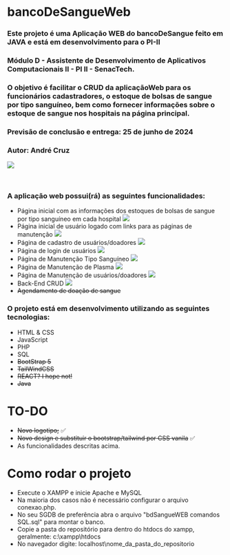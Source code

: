 # bancoDeSangueWeb

<h3>Este projeto é uma Aplicação WEB do bancoDeSangue feito em JAVA e está em desenvolvimento para o PI-II</h3>
<h3>Módulo D - Assistente de Desenvolvimento de Aplicativos Computacionais II - PI II - SenacTech.</h3>
<h3>O objetivo é facilitar o CRUD da aplicaçãoWeb para os funcionários cadastradores, o estoque de bolsas de sangue por tipo sanguíneo, bem como fornecer informações sobre o estoque de sangue nos hospitais na página principal.</h3>
<h3>Previsão de conclusão e entrega: 25 de junho de 2024</h3>
<h3>Autor: André Cruz</h3>

![](https://progress-bar.dev/97/?title=Overal%20Progress)
<br>

<br>

<h3>A aplicação web possui(rá) as seguintes funcionalidades:</h3>

- Página inicial com as informações dos estoques de bolsas de sangue por tipo sanguíneo em cada hospital ![](https://progress-bar.dev/100/)
- Página inicial de usuário logado com links para as páginas de manutenção ![](https://progress-bar.dev/100/)
- Página de cadastro de usuários/doadores ![](https://progress-bar.dev/100/)
- Página de login de usuários ![](https://progress-bar.dev/100/)
- Página de Manutenção Tipo Sanguíneo ![](https://progress-bar.dev/100/)
- Página de Manutenção de Plasma ![](https://progress-bar.dev/100/)
- Página de Manutenção de usuários/doadores ![](https://progress-bar.dev/100/)
- Back-End CRUD ![](https://progress-bar.dev/80/)
- ~~Agendamento de doação de sangue~~

<h3>O projeto está em desenvolvimento utilizando as seguintes tecnologias:</h3>

- HTML & CSS
- JavaScript
- PHP
- SQL
- ~~BootStrap 5~~
- ~~TailWindCSS~~
- ~~REACT? I hope not!~~
- ~~Java~~

# TO-DO
- ~~Novo logotipo;~~ :white_check_mark:
- ~~Novo design e substituir o bootstrap/tailwind por CSS vanila~~ :white_check_mark:
- As funcionalidades descritas acima.

# Como rodar o projeto
- Execute o XAMPP e inicie Apache e MySQL
- Na maioria dos casos não é necessário configurar o arquivo conexao.php.
- No seu SGDB de preferência abra o arquivo "bdSangueWEB comandos SQL.sql" para montar o banco.
- Copie a pasta do repositório para dentro do htdocs do xampp, geralmente: c:\xampp\htdocs
- No navegador digite: localhost\nome_da_pasta_do_repositorio
